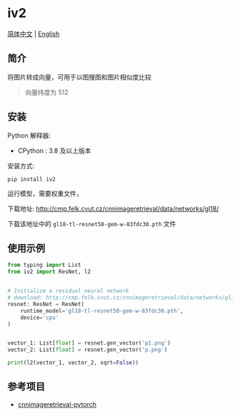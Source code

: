 # iv2

[简体中文](./README.zh-CN.md) | [English](./README.md)

## 简介

将图片转成向量，可用于以图搜图和图片相似度比较

> 向量纬度为 512

## 安装

Python 解释器:

- CPython : 3.8 及以上版本

安装方式:

```shell
pip install iv2
```

运行模型，需要权重文件，

下载地址: http://cmp.felk.cvut.cz/cnnimageretrieval/data/networks/gl18/

下载该地址中的 `gl18-tl-resnet50-gem-w-83fdc30.pth` 文件

## 使用示例

```python
from typing import List
from iv2 import ResNet, l2


# Initialize a residual neural network
# download: http://cmp.felk.cvut.cz/cnnimageretrieval/data/networks/gl18/
resnet: ResNet = ResNet(
    runtime_model='gl18-tl-resnet50-gem-w-83fdc30.pth',
    device='cpu'
)


vector_1: List[float] = resnet.gen_vector('p1.png')
vector_2: List[float] = resnet.gen_vector('p.png')

print(l2(vector_1, vector_2, sqrt=False))
```

## 参考项目

- [cnnimageretrieval-pytorch](https://github.com/filipradenovic/cnnimageretrieval-pytorch)
